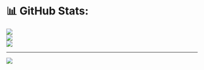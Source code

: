 # 📊 GitHub Stats:
![](https://github-readme-stats.vercel.app/api?username=pragadeesh47&theme=dark&hide_border=false&include_all_commits=false&count_private=false)<br/>
![](https://github-readme-streak-stats.herokuapp.com/?user=pragadeesh47&theme=dark&hide_border=false)<br/>
![](https://github-readme-stats.vercel.app/api/top-langs/?username=pragadeesh47&theme=dark&hide_border=false&include_all_commits=false&count_private=false&layout=compact)

---
[![](https://visitcount.itsvg.in/api?id=pragadeesh47&icon=0&color=0)](https://visitcount.itsvg.in)

<!-- Proudly created with GPRM ( https://gprm.itsvg.in ) -->